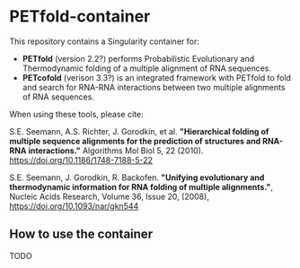 # PETfold-container
This repository contains a Singularity container for:

- **PETfold** (version 2.2?) performs Probabilistic Evolutionary and Thermodynamic folding of a multiple alignment of RNA sequences.
- **PETcofold** (verison 3.3?) is an integrated framework with PETfold to fold and search for RNA-RNA interactions between two multiple alignments of RNA sequences.

When using these tools, please cite:

S.E. Seemann, A.S. Richter, J. Gorodkin, et al. **"Hierarchical folding of multiple sequence alignments for the prediction of structures and RNA-RNA interactions."** Algorithms Mol Biol 5, 22 (2010). https://doi.org/10.1186/1748-7188-5-22

S.E. Seemann, J. Gorodkin, R. Backofen. **"Unifying evolutionary and thermodynamic information for RNA folding of multiple alignments."**, Nucleic Acids Research, Volume 36, Issue 20, (2008), https://doi.org/10.1093/nar/gkn544

## How to use the container

TODO
